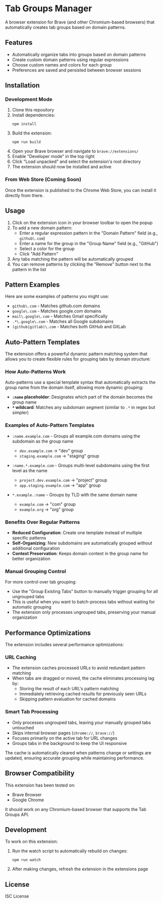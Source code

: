 # Tab Groups Manager

A browser extension for Brave (and other Chromium-based browsers) that automatically creates tab groups based on domain patterns.

## Features

- Automatically organize tabs into groups based on domain patterns
- Create custom domain patterns using regular expressions
- Choose custom names and colors for each group
- Preferences are saved and persisted between browser sessions

## Installation

### Development Mode

1. Clone this repository
2. Install dependencies:
   ```
   npm install
   ```
3. Build the extension:
   ```
   npm run build
   ```
4. Open your Brave browser and navigate to `brave://extensions/`
5. Enable "Developer mode" in the top right
6. Click "Load unpacked" and select the extension's root directory
7. The extension should now be installed and active

### From Web Store (Coming Soon)

Once the extension is published to the Chrome Web Store, you can install it directly from there.

## Usage

1. Click on the extension icon in your browser toolbar to open the popup
2. To add a new domain pattern:
   - Enter a regular expression pattern in the "Domain Pattern" field (e.g., `github\.com`)
   - Enter a name for the group in the "Group Name" field (e.g., "GitHub")
   - Select a color for the group
   - Click "Add Pattern"
3. Any tabs matching the pattern will be automatically grouped
4. You can remove patterns by clicking the "Remove" button next to the pattern in the list

## Pattern Examples

Here are some examples of patterns you might use:

- `github\.com` - Matches github.com domains
- `google\.com` - Matches google.com domains
- `mail\.google\.com` - Matches Gmail specifically
- `.*\.google\.com` - Matches all Google subdomains
- `(github|gitlab)\.com` - Matches both GitHub and GitLab

## Auto-Pattern Templates

The extension offers a powerful dynamic pattern matching system that allows you to create flexible rules for grouping tabs by domain structure:

### How Auto-Patterns Work

Auto-patterns use a special template syntax that automatically extracts the group name from the domain itself, allowing more dynamic grouping:

- **`:name` placeholder**: Designates which part of the domain becomes the group name
- **`*` wildcard**: Matches any subdomain segment (similar to `.*` in regex but simpler)

### Examples of Auto-Pattern Templates

- `:name.example.com` - Groups all example.com domains using the subdomain as the group name
  - `dev.example.com` → "dev" group
  - `staging.example.com` → "staging" group
  
- `:name.*.example.com` - Groups multi-level subdomains using the first level as the name
  - `project.dev.example.com` → "project" group
  - `app.staging.example.com` → "app" group

- `*.example.:name` - Groups by TLD with the same domain name
  - `example.com` → "com" group
  - `example.org` → "org" group

### Benefits Over Regular Patterns

- **Reduced Configuration**: Create one template instead of multiple specific patterns
- **Self-Organizing**: New subdomains are automatically grouped without additional configuration
- **Context Preservation**: Keeps domain context in the group name for better organization

### Manual Grouping Control

For more control over tab grouping:

- Use the "Group Existing Tabs" button to manually trigger grouping for all ungrouped tabs
- This is useful when you want to batch-process tabs without waiting for automatic grouping
- The extension only processes ungrouped tabs, preserving your manual organization

## Performance Optimizations

The extension includes several performance optimizations:

### URL Caching

- The extension caches processed URLs to avoid redundant pattern matching
- When tabs are dragged or moved, the cache eliminates processing lag by:
  - Storing the result of each URL's pattern matching
  - Immediately retrieving cached results for previously seen URLs
  - Skipping pattern evaluation for cached domains

### Smart Tab Processing

- Only processes ungrouped tabs, leaving your manually grouped tabs untouched
- Skips internal browser pages (`chrome://`, `brave://`)
- Focuses primarily on the active tab for URL changes
- Groups tabs in the background to keep the UI responsive

The cache is automatically cleared when patterns change or settings are updated, ensuring accurate grouping while maintaining performance.

## Browser Compatibility

This extension has been tested on:
- Brave Browser
- Google Chrome

It should work on any Chromium-based browser that supports the Tab Groups API.

## Development

To work on this extension:

1. Run the watch script to automatically rebuild on changes:
   ```
   npm run watch
   ```

2. After making changes, refresh the extension in the extensions page

## License

ISC License 